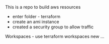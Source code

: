 This is a repo to build aws resources

- enter folder - terraform
- create an ami instance
- created a security group to allow traffic

Workspaces - use terraform workspaces new ...